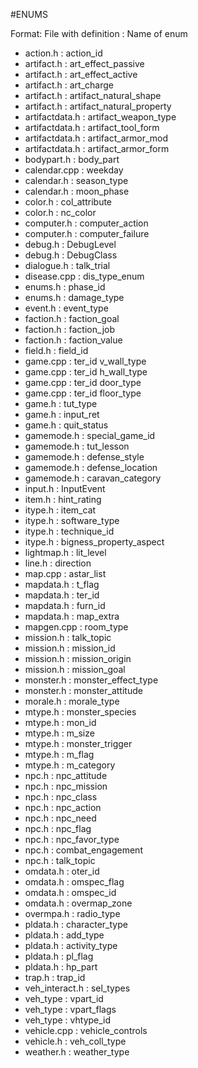 #ENUMS

Format: File with definition : Name of enum
* action.h : action_id
* artifact.h : art_effect_passive
* artifact.h : art_effect_active
* artifact.h : art_charge
* artifact.h : artifact_natural_shape
* artifact.h : artifact_natural_property
* artifactdata.h : artifact_weapon_type
* artifactdata.h : artifact_tool_form
* artifactdata.h : artifact_armor_mod
* artifactdata.h : artifact_armor_form
* bodypart.h : body_part
* calendar.cpp : weekday
* calendar.h : season_type
* calendar.h : moon_phase
* color.h : col_attribute
* color.h : nc_color
* computer.h : computer_action
* computer.h : computer_failure
* debug.h : DebugLevel
* debug.h : DebugClass
* dialogue.h : talk_trial
* disease.cpp : dis_type_enum
* enums.h : phase_id
* enums.h : damage_type
* event.h : event_type
* faction.h : faction_goal
* faction.h : faction_job
* faction.h : faction_value
* field.h : field_id
* game.cpp : ter_id v_wall_type
* game.cpp : ter_id h_wall_type
* game.cpp : ter_id door_type
* game.cpp : ter_id floor_type
* game.h : tut_type
* game.h : input_ret
* game.h : quit_status
* gamemode.h : special_game_id
* gamemode.h : tut_lesson
* gamemode.h : defense_style
* gamemode.h : defense_location
* gamemode.h : caravan_category
* input.h : InputEvent
* item.h : hint_rating
* itype.h : item_cat
* itype.h : software_type
* itype.h : technique_id
* itype.h : bigness_property_aspect
* lightmap.h : lit_level
* line.h : direction
* map.cpp : astar_list
* mapdata.h : t_flag
* mapdata.h : ter_id
* mapdata.h : furn_id
* mapdata.h : map_extra
* mapgen.cpp : room_type
* mission.h : talk_topic
* mission.h : mission_id
* mission.h : mission_origin
* mission.h : mission_goal
* monster.h : monster_effect_type
* monster.h : monster_attitude
* morale.h : morale_type
* mtype.h : monster_species
* mtype.h : mon_id
* mtype.h : m_size
* mtype.h : monster_trigger
* mtype.h : m_flag
* mtype.h : m_category
* npc.h : npc_attitude
* npc.h : npc_mission
* npc.h : npc_class
* npc.h : npc_action
* npc.h : npc_need
* npc.h : npc_flag
* npc.h : npc_favor_type
* npc.h : combat_engagement
* npc.h : talk_topic
* omdata.h : oter_id
* omdata.h : omspec_flag
* omdata.h : omspec_id
* omdata.h : overmap_zone
* overmpa.h : radio_type
* pldata.h : character_type
* pldata.h : add_type
* pldata.h : activity_type
* pldata.h : pl_flag
* pldata.h : hp_part
* trap.h : trap_id
* veh_interact.h : sel_types
* veh_type : vpart_id
* veh_type : vpart_flags
* veh_type : vhtype_id
* vehicle.cpp : vehicle_controls
* vehicle.h : veh_coll_type
* weather.h : weather_type
